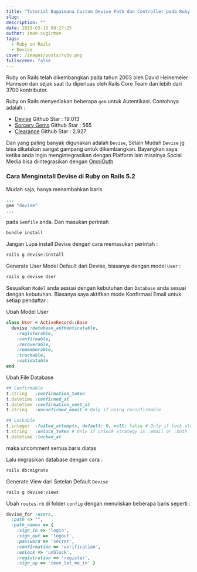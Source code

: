 ```yaml
---
title: "Tutorial Bagaimana Custom Devise Path dan Controller pada Ruby on Rails"
slug:
description: ""
date: 2019-03-16 00:27:25
author: iman-sugirman
tags:
  - Ruby on Rails
  - Devise
cover: /images/posts/ruby.png
fullscreen: false
---
```

Ruby on Rails telah dikembangkan pada tahun 2003 oleh David Heinemeier Hannson dan sejak saat itu diperluas oleh Rails Core Team dan lebih dari 3700 kontributor.

Ruby on Rails menyediakan beberapa `gem` untuk Autentikasi. Contohnya adalah :
* [Devise](https://github.com/plataformatec/devise) Github Star : 19.013
* [Sorcery Gems](https://github.com/Sorcery/sorcery) Github Star : 565
* [Clearance](https://github.com/thoughtbot/clearance) Github Star : 2.927

Dan yang paling banyak digunakan adalah `Devise`, Selain Mudah `Devise` jg bisa dikatakan sangat gampang untuk dikembangkan. Bayangkan saya ketika anda ingin mengintegrasikan dengan Platform lain misalnya Social Media bisa diintegrasikan dengan [OmniOuth](https://github.com/omniauth/omniauth)

### Cara Menginstall Devise di Ruby on Rails 5.2

Mudah saja, hanya menambahkan baris
```ruby
...
gem "devise"
...

```
pada `Gemfile` anda. Dan masukan perintah
```bash
bundle install
```
Jangan Lupa install Devise dengan cara memasukan perintah :

```bash
rails g devise:install
```
Generate User Model Default dari Devise, biasanya dengan model `User` :
```bash
rails g devise User
```
Sesuaikan `Model` anda sesuai dengan kebutuhan dan `Database` anda sesuai dengan kebutuhan. Biasanya saya aktifkan mode Konfirmasi Email untuk setiap pendaftar :

Ubah Model User
```ruby
class User < ActiveRecord::Base
  devise :database_authenticatable,
    :registerable,
    :confirmable,
    :recoverable,
    :rememberable,
    :trackable,
    :validatable
end
```
Ubah File Database

```ruby
## Confirmable
t.string   :confirmation_token
t.datetime :confirmed_at
t.datetime :confirmation_sent_at
t.string   :unconfirmed_email # Only if using reconfirmable

## Lockable
t.integer  :failed_attempts, default: 0, null: false # Only if lock strategy is :failed_attempts
t.string   :unlock_token # Only if unlock strategy is :email or :both
t.datetime :locked_at
```
maka uncomment semua baris diatas

Lalu migrasikan database dengan cara :

```bash
rails db:migrate
```

Generate View dari Setelan Default `Devise`

```bash
rails g devise:views
```
Ubah `routes.rb` di folder `config` dengan menuliskan beberapa baris seperti :

```ruby
devise_for :users,
  :path => "",
  :path_names => {
    :sign_in => 'login',
    :sign_out => 'logout',
    :password => 'secret',
    :confirmation => 'verification',
    :unlock => 'unblock',
    :registration => 'register',
    :sign_up => 'cmon_let_me_in' }
```
